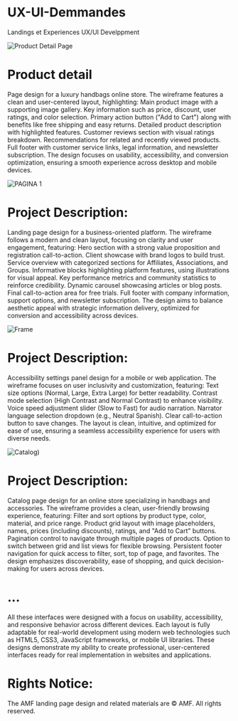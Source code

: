 # UX-UI-Demmandes
Landings et Experiences UX/UI Develppment


![Product Detail Page](https://github.com/user-attachments/assets/75beedfc-db4c-4dc6-9b69-ef9b34820a18)

# Product detail 
Page design for a luxury handbags online store.
The wireframe features a clean and user-centered layout, highlighting:
Main product image with a supporting image gallery.
Key information such as price, discount, user ratings, and color selection.
Primary action button ("Add to Cart") along with benefits like free shipping and easy returns.
Detailed product description with highlighted features.
Customer reviews section with visual ratings breakdown.
Recommendations for related and recently viewed products.
Full footer with customer service links, legal information, and newsletter subscription.
The design focuses on usability, accessibility, and conversion optimization, ensuring a smooth experience across desktop and mobile devices.



![PAGINA 1](https://github.com/user-attachments/assets/ee4714f7-400f-47f2-92c8-6a721ef8ec50)

# Project Description:
Landing page design for a business-oriented platform.
The wireframe follows a modern and clean layout, focusing on clarity and user engagement, featuring:
Hero section with a strong value proposition and registration call-to-action.
Client showcase with brand logos to build trust.
Service overview with categorized sections for Affiliates, Associations, and Groups.
Informative blocks highlighting platform features, using illustrations for visual appeal.
Key performance metrics and community statistics to reinforce credibility.
Dynamic carousel showcasing articles or blog posts.
Final call-to-action area for free trials.
Full footer with company information, support options, and newsletter subscription.
The design aims to balance aesthetic appeal with strategic information delivery, optimized for conversion and accessibility across devices.


![Frame](https://github.com/user-attachments/assets/721122ef-79d6-4f6a-834a-9d0735af0d52)

# Project Description:
Accessibility settings panel design for a mobile or web application.
The wireframe focuses on user inclusivity and customization, featuring:
Text size options (Normal, Large, Extra Large) for better readability.
Contrast mode selection (High Contrast and Normal Contrast) to enhance visibility.
Voice speed adjustment slider (Slow to Fast) for audio narration.
Narrator language selection dropdown (e.g., Neutral Spanish).
Clear call-to-action button to save changes.
The layout is clean, intuitive, and optimized for ease of use, ensuring a seamless accessibility experience for users with diverse needs.

![Catalog)](https://github.com/user-attachments/assets/10c10e4b-dcaa-4eff-8b62-0fd9c32ed975)

# Project Description:
Catalog page design for an online store specializing in handbags and accessories.
The wireframe provides a clean, user-friendly browsing experience, featuring:
Filter and sort options by product type, color, material, and price range.
Product grid layout with image placeholders, names, prices (including discounts), ratings, and "Add to Cart" buttons.
Pagination control to navigate through multiple pages of products.
Option to switch between grid and list views for flexible browsing.
Persistent footer navigation for quick access to filter, sort, top of page, and favorites.
The design emphasizes discoverability, ease of shopping, and quick decision-making for users across devices.

# ...
All these interfaces were designed with a focus on usability, accessibility, and responsive behavior across different devices. Each layout is fully adaptable for real-world development using modern web technologies such as HTML5, CSS3, JavaScript frameworks, or mobile UI libraries.
These designs demonstrate my ability to create professional, user-centered interfaces ready for real implementation in websites and applications.




# Rights Notice:
The AMF landing page design and related materials are © AMF. All rights reserved.
